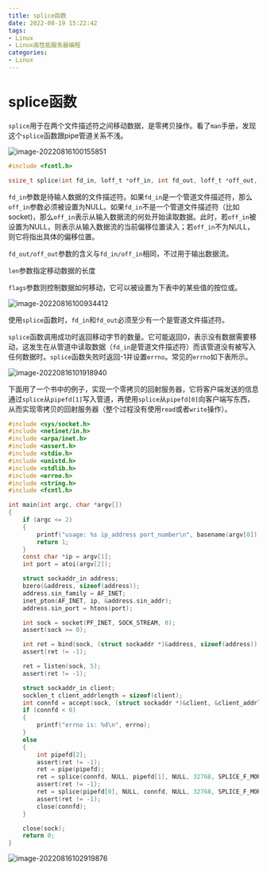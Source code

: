 ```yaml
---
title: splice函数
date: 2022-08-19 15:22:42
tags:
- Linux
- Linux高性能服务器编程
categories:
- Linux
---
```


# splice函数

`splice`用于在两个文件描述符之间移动数据，是零拷贝操作。看了`man`手册，发现这个`splice`函数跟pipe管道关系不浅。

![image-20220816100155851](https://cdn.jsdelivr.net/gh/zhou-ning/blog-image-bed@main/Linux/image-20220816100155851.png)

```c
#include <fcntl.h>

ssize_t splice(int fd_in, loff_t *off_in, int fd_out, loff_t *off_out, size_t len, unsigned int flags);
```

`fd_in`参数是待输人数据的文件描述符。如果`fd_in`是一个管道文件描述符，那么 `off_in`参数必须被设置为NULL。如果`fd_in`不是一个管道文件描述符（比如 socket)，那么`off_in`表示从输入数据流的何处开始读取数据。此时，若`off_in`被设置为NULL，则表示从输入数据流的当前偏移位置读入；若`off_in`不为NULL，则它将指出具体的偏移位置。

`fd_out/off_out`参数的含义与`fd_in/off_in`相同，不过用于输出数据流。

`len`参数指定移动数据的长度

`flags`参数则控制数据如何移动，它可以被设置为下表中的某些值的按位或。

![image-20220816100934412](https://cdn.jsdelivr.net/gh/zhou-ning/blog-image-bed@main/Linux/image-20220816100934412.png)

<!--more-->

使用`splice`函数时，`fd_in`和`fd_out`必须至少有一个是管道文件描述符。

`splice`函数调用成功时返回移动字节的数量。它可能返回0，表示没有数据需要移动，这发生在从管道中读取数据（`fd_in`是管道文件描述符）而该管道没有被写入任何数据时。`splice`函数失败时返回-1并设置`errno`。常见的`errno`如下表所示。

![image-20220816101918940](https://cdn.jsdelivr.net/gh/zhou-ning/blog-image-bed@main/Linux/image-20220816101918940.png)

下面用了一个书中的例子，实现一个零拷贝的回射服务器，它将客户端发送的信息通过`splice`从`pipefd[1]`写入管道，再使用`splice`从`pipefd[0]`向客户端写东西，从而实现零拷贝的回射服务器（整个过程没有使用`read`或者`write`操作）。

```c
#include <sys/socket.h>
#include <netinet/in.h>
#include <arpa/inet.h>
#include <assert.h>
#include <stdio.h>
#include <unistd.h>
#include <stdlib.h>
#include <errno.h>
#include <string.h>
#include <fcntl.h>

int main(int argc, char *argv[])
{
    if (argc <= 2)
    {
        printf("usage: %s ip_address port_number\n", basename(argv[0]));
        return 1;
    }
    const char *ip = argv[1];
    int port = atoi(argv[2]);

    struct sockaddr_in address;
    bzero(&address, sizeof(address));
    address.sin_family = AF_INET;
    inet_pton(AF_INET, ip, &address.sin_addr);
    address.sin_port = htons(port);

    int sock = socket(PF_INET, SOCK_STREAM, 0);
    assert(sock >= 0);

    int ret = bind(sock, (struct sockaddr *)&address, sizeof(address));
    assert(ret != -1);

    ret = listen(sock, 5);
    assert(ret != -1);

    struct sockaddr_in client;
    socklen_t client_addrlength = sizeof(client);
    int connfd = accept(sock, (struct sockaddr *)&client, &client_addrlength);
    if (connfd < 0)
    {
        printf("errno is: %d\n", errno);
    }
    else
    {
        int pipefd[2];
        assert(ret != -1);
        ret = pipe(pipefd);
        ret = splice(connfd, NULL, pipefd[1], NULL, 32768, SPLICE_F_MORE | SPLICE_F_MOVE);
        assert(ret != -1);
        ret = splice(pipefd[0], NULL, connfd, NULL, 32768, SPLICE_F_MORE | SPLICE_F_MOVE);
        assert(ret != -1);
        close(connfd);
    }

    close(sock);
    return 0;
}
```

![image-20220816102919876](https://cdn.jsdelivr.net/gh/zhou-ning/blog-image-bed@main/Linux/image-20220816102919876.png)

